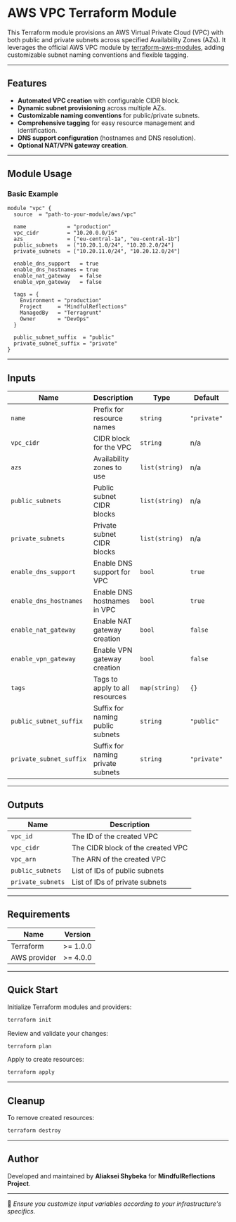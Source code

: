 # AWS VPC Terraform Module

This Terraform module provisions an AWS Virtual Private Cloud (VPC) with both public and private subnets across specified Availability Zones (AZs). It leverages the official AWS VPC module by [terraform-aws-modules](https://github.com/terraform-aws-modules/terraform-aws-vpc), adding customizable subnet naming conventions and flexible tagging.

---

##  Features

- **Automated VPC creation** with configurable CIDR block.
- **Dynamic subnet provisioning** across multiple AZs.
- **Customizable naming conventions** for public/private subnets.
- **Comprehensive tagging** for easy resource management and identification.
- **DNS support configuration** (hostnames and DNS resolution).
- **Optional NAT/VPN gateway creation**.

---

##  Module Usage

### Basic Example

```hcl
module "vpc" {
  source  = "path-to-your-module/aws/vpc"

  name             = "production"
  vpc_cidr         = "10.20.0.0/16"
  azs              = ["eu-central-1a", "eu-central-1b"]
  public_subnets   = ["10.20.1.0/24", "10.20.2.0/24"]
  private_subnets  = ["10.20.11.0/24", "10.20.12.0/24"]

  enable_dns_support   = true
  enable_dns_hostnames = true
  enable_nat_gateway   = false
  enable_vpn_gateway   = false

  tags = {
    Environment = "production"
    Project     = "MindfulReflections"
    ManagedBy   = "Terragrunt"
    Owner       = "DevOps"
  }

  public_subnet_suffix  = "public"
  private_subnet_suffix = "private"
}
```

---

##  Inputs

| Name                     | Description                                | Type           | Default         | Required |
|--------------------------|--------------------------------------------|----------------|-----------------|----------|
| `name`                   | Prefix for resource names                   | `string`       | `"private"`     | no       |
| `vpc_cidr`               | CIDR block for the VPC                      | `string`       | n/a             | yes      |
| `azs`                    | Availability zones to use                   | `list(string)` | n/a             | yes      |
| `public_subnets`         | Public subnet CIDR blocks                   | `list(string)` | n/a             | yes      |
| `private_subnets`        | Private subnet CIDR blocks                  | `list(string)` | n/a             | yes      |
| `enable_dns_support`     | Enable DNS support for VPC                  | `bool`         | `true`          | no       |
| `enable_dns_hostnames`   | Enable DNS hostnames in VPC                 | `bool`         | `true`          | no       |
| `enable_nat_gateway`     | Enable NAT gateway creation                 | `bool`         | `false`         | no       |
| `enable_vpn_gateway`     | Enable VPN gateway creation                 | `bool`         | `false`         | no       |
| `tags`                   | Tags to apply to all resources              | `map(string)`  | `{}`            | no       |
| `public_subnet_suffix`   | Suffix for naming public subnets            | `string`       | `"public"`      | no       |
| `private_subnet_suffix`  | Suffix for naming private subnets           | `string`       | `"private"`     | no       |

---

##  Outputs

| Name              | Description                           |
|-------------------|---------------------------------------|
| `vpc_id`          | The ID of the created VPC             |
| `vpc_cidr`        | The CIDR block of the created VPC     |
| `vpc_arn`         | The ARN of the created VPC            |
| `public_subnets`  | List of IDs of public subnets         |
| `private_subnets` | List of IDs of private subnets        |

---

##  Requirements

| Name        | Version   |
|-------------|-----------|
| Terraform   | >= 1.0.0  |
| AWS provider| >= 4.0.0  |

---

##  Quick Start

Initialize Terraform modules and providers:

```bash
terraform init
```

Review and validate your changes:

```bash
terraform plan
```

Apply to create resources:

```bash
terraform apply
```

---

##  Cleanup

To remove created resources:

```bash
terraform destroy
```

---

##  Author

Developed and maintained by **Aliaksei Shybeka** for **MindfulReflections Project**.

---

📌 *Ensure you customize input variables according to your infrastructure's specifics.*
